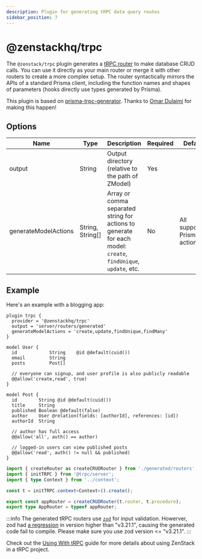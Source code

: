 ```yaml
---
description: Plugin for generating tRPC data query routes
sidebar_position: 7
---
```


# @zenstackhq/trpc

The `@zenstack/trpc` plugin generates a [tRPC router](https://trpc.io/docs/router) to make database CRUD calls. You can use it directly as your main router or merge it with other routers to create a more complex setup. The router syntactically mirrors the APIs of a standard Prisma client, including the function names and shapes of parameters (hooks directly use types generated by Prisma).

This plugin is based on [prisma-trpc-generator](https://github.com/omar-dulaimi/prisma-trpc-generator). Thanks to [Omar Dulaimi](https://github.com/omar-dulaimi) for making this happen!

## Options

| Name   | Type   | Description      | Required | Default |
| ------ | ------ | ---------------- | -------- | ------- |
| output | String | Output directory (relative to the path of ZModel) | Yes      | |
| generateModelActions | String, String[] | Array or comma separated string for actions to generate for each model: `create`, `findUnique`, `update`, etc. | No      | All supported Prisma actions |

## Example

Here's an example with a blogging app:

```zmodel title='/schema.zmodel'
plugin trpc {
  provider = '@zenstackhq/trpc'
  output = 'server/routers/generated'
  generateModelActions = 'create,update,findUnique,findMany'
}

model User {
  id            String    @id @default(cuid())
  email         String
  posts         Post[]

  // everyone can signup, and user profile is also publicly readable
  @@allow('create,read', true)
}

model Post {
  id        String @id @default(cuid())
  title     String
  published Boolean @default(false)
  author    User @relation(fields: [authorId], references: [id])
  authorId  String

  // author has full access
  @@allow('all', auth() == author)

  // logged-in users can view published posts
  @@allow('read', auth() != null && published)
}
```

```ts title='/server/routers/_app.ts'
import { createRouter as createCRUDRouter } from './generated/routers';
import { initTRPC } from '@trpc/server';
import { type Context } from '../context';

const t = initTRPC.context<Context>().create();

export const appRouter = createCRUDRouter(t.router, t.procedure);
export type AppRouter = typeof appRouter;
```

:::info
The generated tRPC routers use [`zod`](https://github.com/colinhacks/zod) for input validation. Howerver, zod had [a regression](https://github.com/colinhacks/zod/issues/2184) in version higher than "v3.21.1", causing the generated code fail to compile. Please make sure you use zod version <= "v3.21.1".
:::

Check out the [Using With tRPC](/docs/guides/trpc) guide for more details about using ZenStack in a tRPC project.
